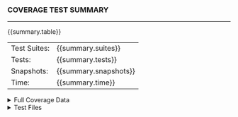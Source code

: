 
### **COVERAGE TEST SUMMARY**
---

{{summary.table}}

|              |                       |
| ------------ | --------------------- |
| Test Suites: | {{summary.suites}}    |
| Tests:       | {{summary.tests}}     | 
| Snapshots:   | {{summary.snapshots}} | 
| Time:        | {{summary.time}}      | 

<details>
<summary class="link">Full Coverage Data</summary>

### **Coverage File Review**

{{details.table}}

</details>

<details>
<summary class="link">Test Files</summary>

### **Tests Files**

{{tests.review}}

</details>